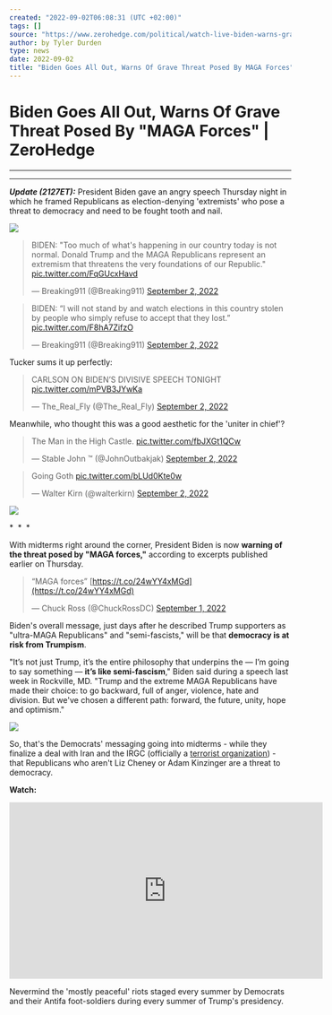 ```yaml
---
created: "2022-09-02T06:08:31 (UTC +02:00)"
tags: []
source: "https://www.zerohedge.com/political/watch-live-biden-warns-grave-threat-posed-maga-forces"
author: by Tyler Durden
type: news
date: 2022-09-02
title: "Biden Goes All Out, Warns Of Grave Threat Posed By MAGA Forces"
---
```


# Biden Goes All Out, Warns Of Grave Threat Posed By "MAGA Forces" | ZeroHedge

---

---

***Update (2127ET):*** President Biden gave an angry speech Thursday night in which he framed Republicans as election-denying 'extremists' who pose a threat to democracy and need to be fought tooth and nail.

[![](https://assets.zerohedge.com/s3fs-public/styles/inline_image_mobile/public/inline-images/biden%20yelling.jpg?itok=a8-oD3pE)](https://www.zerohedge.com/s3/files/inline-images/biden%20yelling.jpg?itok=a8-oD3pE)

 > 
 > BIDEN: "Too much of what's happening in our country today is not normal. Donald Trump and the MAGA Republicans represent an extremism that threatens the very foundations of our Republic." [pic.twitter.com/FqGUcxHavd](https://t.co/FqGUcxHavd)
 > 
 > — Breaking911 (@Breaking911) [September 2, 2022](https://twitter.com/Breaking911/status/1565493112218296320?ref_src=twsrc%5Etfw)

 > 
 > BIDEN: “I will not stand by and watch elections in this country stolen by people who simply refuse to accept that they lost.” [pic.twitter.com/F8hA7ZifzO](https://t.co/F8hA7ZifzO)
 > 
 > — Breaking911 (@Breaking911) [September 2, 2022](https://twitter.com/Breaking911/status/1565502859738812418?ref_src=twsrc%5Etfw)

Tucker sums it up perfectly:

 > 
 > CARLSON ON BIDEN’S DIVISIVE SPEECH TONIGHT [pic.twitter.com/mPVB3JYwKa](https://t.co/mPVB3JYwKa)
 > 
 > — The\_Real\_Fly (@The\_Real\_Fly) [September 2, 2022](https://twitter.com/The_Real_Fly/status/1565504360439750656?ref_src=twsrc%5Etfw)

Meanwhile, who thought this was a good aesthetic for the 'uniter in chief'? 

 > 
 > The Man in the High Castle. [pic.twitter.com/fbJXGt1QCw](https://t.co/fbJXGt1QCw)
 > 
 > — Stable John ™️ (@JohnOutbakjak) [September 2, 2022](https://twitter.com/JohnOutbakjak/status/1565502711121866752?ref_src=twsrc%5Etfw)

 > 
 > Going Goth [pic.twitter.com/bLUd0Kte0w](https://t.co/bLUd0Kte0w)
 > 
 > — Walter Kirn (@walterkirn) [September 2, 2022](https://twitter.com/walterkirn/status/1565505659990183936?ref_src=twsrc%5Etfw)

[![](https://assets.zerohedge.com/s3fs-public/styles/inline_image_mobile/public/inline-images/image%289%29.png?itok=Hgfj1jeI)](https://www.zerohedge.com/s3/files/inline-images/image%289%29.png?itok=Hgfj1jeI)

\*  \*  \*

With midterms right around the corner, President Biden is now **warning of the threat posed by "MAGA forces,"** according to excerpts published earlier on Thursday.

 > 
 > “MAGA forces” [https://t.co/24wYY4xMGd](https://t.co/24wYY4xMGd)
 > 
 > — Chuck Ross (@ChuckRossDC) [September 1, 2022](https://twitter.com/ChuckRossDC/status/1565465405279420416?ref_src=twsrc%5Etfw)

Biden's overall message, just days after he described Trump supporters as "ultra-MAGA Republicans" and "semi-fascists," will be that **democracy is at risk from Trumpism**.

"It’s not just Trump, it’s the entire philosophy that underpins the — I’m going to say something — **it’s like semi-fascism**," Biden said during a speech last week in Rockville, MD. "Trump and the extreme MAGA Republicans have made their choice: to go backward, full of anger, violence, hate and division. But we've chosen a different path: forward, the future, unity, hope and optimism."

[![](https://assets.zerohedge.com/s3fs-public/styles/inline_image_mobile/public/inline-images/biden%20blasts.jpg?itok=Kp5Ty6mw)](https://www.zerohedge.com/s3/files/inline-images/biden%20blasts.jpg?itok=Kp5Ty6mw)

So, that's the Democrats' messaging going into midterms - while they finalize a deal with Iran and the IRGC (officially a [terrorist organization](https://www.state.gov/foreign-terrorist-organizations/)) - that Republicans who aren't Liz Cheney or Adam Kinzinger are a threat to democracy.

**Watch:**

<iframe allow="accelerometer; autoplay; clipboard-write; encrypted-media; gyroscope; picture-in-picture" allowfullscreen="" src="https://www.youtube.com/embed/3qSmRoVo5AA" title="YouTube video player" width="560" height="315" frameborder="0"></iframe>

Nevermind the 'mostly peaceful' riots staged every summer by Democrats and their Antifa foot-soldiers during every summer of Trump's presidency.
